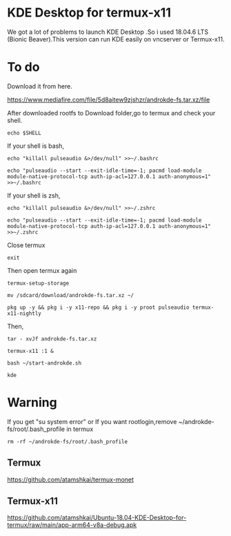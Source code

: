 # KDE Desktop for termux-x11
We got a lot of problems to launch KDE Desktop .So i used 18.04.6 LTS (Bionic Beaver).This version can run KDE easily on vncserver or Termux-x11.

# To do

Download it from here.

https://www.mediafire.com/file/5d8aitew9zjshzr/androkde-fs.tar.xz/file

After downloaded rootfs to Download folder,go to termux and check your shell.

```
echo $SHELL
```

If your shell is bash,

```
echo "killall pulseaudio &>/dev/null" >>~/.bashrc
 
echo "pulseaudio --start --exit-idle-time=-1; pacmd load-module module-native-protocol-tcp auth-ip-acl=127.0.0.1 auth-anonymous=1" >>~/.bashrc
```

If your shell is zsh,

```
echo "killall pulseaudio &>/dev/null" >>~/.zshrc
 
echo "pulseaudio --start --exit-idle-time=-1; pacmd load-module module-native-protocol-tcp auth-ip-acl=127.0.0.1 auth-anonymous=1" >>~/.zshrc
```

Close termux

```
exit
```

Then open termux again

```
termux-setup-storage
```
```
mv /sdcard/download/androkde-fs.tar.xz ~/
```
```
pkg up -y && pkg i -y x11-repo && pkg i -y proot pulseaudio termux-x11-nightly
```

Then,

```
tar - xvJf androkde-fs.tar.xz
 
termux-x11 :1 &
 
bash ~/start-androkde.sh
 
kde
```

# Warning

If you get "su system error" or If you want rootlogin,remove ~/androkde-fs/root/.bash_profile in termux

```
rm -rf ~/androkde-fs/root/.bash_profile
```

## Termux

https://github.com/atamshkai/termux-monet

## Termux-x11

https://github.com/atamshkai/Ubuntu-18.04-KDE-Desktop-for-termux/raw/main/app-arm64-v8a-debug.apk


